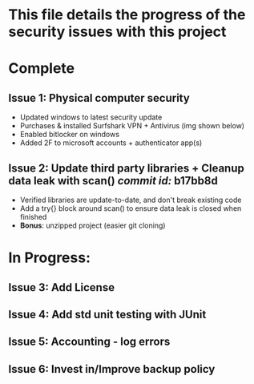 # This file details the progress of the security issues with this project

# Complete

## Issue 1: Physical computer security
  - Updated windows to latest security update
  - Purchases & installed Surfshark VPN + Antivirus (img shown below)
  - Enabled bitlocker on windows
  - Added 2F to microsoft accounts + authenticator app(s)


## Issue 2: Update third party libraries + Cleanup data leak with scan()     _commit id:_ b17bb8d
  - Verified libraries are update-to-date, and don't break existing code
  - Add a try{} block around scan() to ensure data leak is closed when finished
  - **Bonus**: unzipped project (easier git cloning)


# In Progress:

## Issue 3: Add License
## Issue 4: Add std unit testing with JUnit
## Issue 5: Accounting - log errors
## Issue 6: Invest in/Improve backup policy
